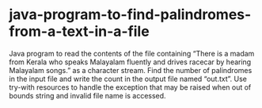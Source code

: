 # java-program-to-find-palindromes-from-a-text-in-a-file
Java program to read the contents of the file containing “There is a madam from Kerala who speaks Malayalam fluently and drives racecar by hearing Malayalam songs.” as a character stream. Find the number of palindromes in the input file and write the count in the output file named “out.txt”. Use try-with resources to handle the exception that may be raised when out of bounds string and invalid file name is accessed.
